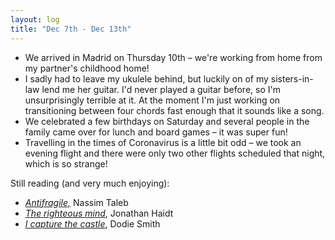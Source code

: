 ```yaml
---
layout: log
title: "Dec 7th - Dec 13th"
---
```

- We arrived in Madrid on Thursday 10th – we're working from home from my partner's childhood home!
- I sadly had to leave my ukulele behind, but luckily on of my sisters-in-law lend me her guitar. I'd never played a guitar before, so I'm unsurprisingly terrible at it. At the moment I'm just working on transitioning between four chords fast enough that it sounds like a song.
- We celebrated a few birthdays on Saturday and several people in the family came over for lunch and board games – it was super fun!
- Travelling in the times of Coronavirus is a little bit odd – we took an evening flight and there were only two other flights scheduled that night, which is so strange!

Still reading (and very much enjoying):

- *[Antifragile,](https://www.goodreads.com/book/show/13530973-antifragile)* Nassim Taleb
- *[The righteous mind](https://www.goodreads.com/book/show/11324722-the-righteous-mind)*, Jonathan Haidt
- *[I capture the castle](https://www.goodreads.com/book/show/31122.I_Capture_the_Castle)*, Dodie Smith
